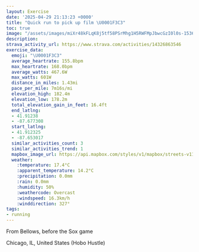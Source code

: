```yaml
---
layout: Exercise
date: '2025-04-29 21:13:23 +0000'
title: "Quick run to pick up film \U0001F3C3"
toc: true
image: "/assets/images/miXr48kFLqK8j5tf58PSrMhg1H5RWFMpJbwcGzI0l0s-1536x2048.jpg.jpeg"
description:
strava_activity_url: https://www.strava.com/activities/14326863546
exercise_data:
  emoji: "\U0001F3C3"
  average_heartrate: 155.8bpm
  max_heartrate: 168.0bpm
  average_watts: 467.6W
  max_watts: 601W
  distance_in_miles: 1.43mi
  pace_per_mile: 7m16s/mi
  elevation_high: 182.4m
  elevation_low: 178.2m
  total_elevation_gain_in_feet: 16.4ft
  end_latlng:
  - 41.91238
  - -87.677308
  start_latlng:
  - 41.912325
  - -87.653017
  similar_activities_count: 3
  similar_activities_trend: 1
  mapbox_image_url: https://api.mapbox.com/styles/v1/mapbox/streets-v11/static/path-5+787af2-1.0(ivx~Ffw~uOF%5EBvBAhABjBPvBOhCEfGDbAAJB%7CA%3FdAD%60AGlGBb%40%40vCFbCCd%40%40FA%7CBF~DCv%40FXCFGD%3FH%3FhBOf%40%40FHR%40RAh%40H%60B%3FnAFhC%3FbADZ%40n%40ELC%40U%3FSEa%40Hy%40B_EFC%40%3Fz%40EZA%60%40BF%40x%40D~AAV%40r%40IpBK%60%40%3Fd%40Eb%40%40hADx%40BzEBh%40%3FzE%40~%40AfAFdAC%60B),pin-s-s+e5b22e(-87.65316,41.91093),pin-s-f+89ae00(-87.67544000000004,41.91240999999999)/auto/800x800?access_token=pk.eyJ1Ijoiam9zaGJlY2ttYW4iLCJhIjoiY205eWR2aDd1MWZ6djJrbXc4a3M0bWZleiJ9.XiG9OWkNcZk2QzjJbxLB4A
  weather:
    :temperature: 17.4°C
    :apparent_temperature: 14.2°C
    :precipitation: 0.0mm
    :rain: 0.0mm
    :humidity: 50%
    :weathercode: Overcast
    :windspeed: 16.3km/h
    :winddirection: 327°
tags:
- running
---
```

From Bellows, before the Sox game

Chicago, IL, United States (Hobo Hustle)
